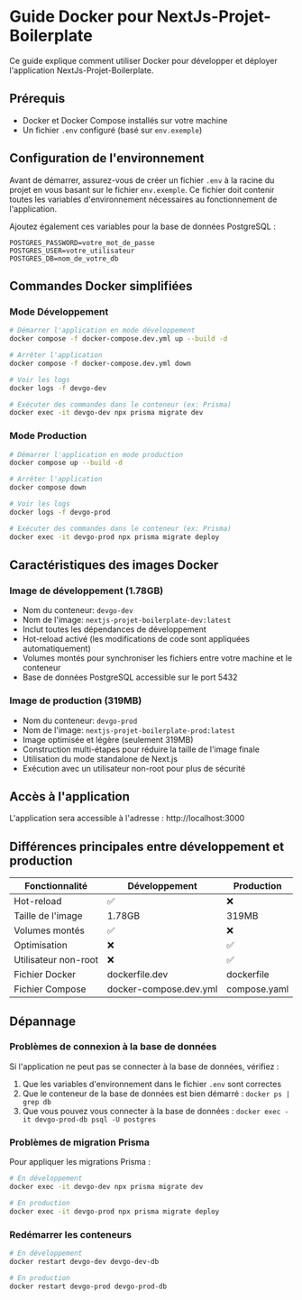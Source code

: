 # Guide Docker pour NextJs-Projet-Boilerplate

Ce guide explique comment utiliser Docker pour développer et déployer l'application NextJs-Projet-Boilerplate.

## Prérequis

- Docker et Docker Compose installés sur votre machine
- Un fichier `.env` configuré (basé sur `env.exemple`)

## Configuration de l'environnement

Avant de démarrer, assurez-vous de créer un fichier `.env` à la racine du projet en vous basant sur le fichier `env.exemple`. Ce fichier doit contenir toutes les variables d'environnement nécessaires au fonctionnement de l'application.

Ajoutez également ces variables pour la base de données PostgreSQL :

```
POSTGRES_PASSWORD=votre_mot_de_passe
POSTGRES_USER=votre_utilisateur
POSTGRES_DB=nom_de_votre_db
```

## Commandes Docker simplifiées

### Mode Développement

```bash
# Démarrer l'application en mode développement
docker compose -f docker-compose.dev.yml up --build -d

# Arrêter l'application
docker compose -f docker-compose.dev.yml down

# Voir les logs
docker logs -f devgo-dev

# Exécuter des commandes dans le conteneur (ex: Prisma)
docker exec -it devgo-dev npx prisma migrate dev
```

### Mode Production

```bash
# Démarrer l'application en mode production
docker compose up --build -d

# Arrêter l'application
docker compose down

# Voir les logs
docker logs -f devgo-prod

# Exécuter des commandes dans le conteneur (ex: Prisma)
docker exec -it devgo-prod npx prisma migrate deploy
```

## Caractéristiques des images Docker

### Image de développement (1.78GB)

- Nom du conteneur: `devgo-dev`
- Nom de l'image: `nextjs-projet-boilerplate-dev:latest`
- Inclut toutes les dépendances de développement
- Hot-reload activé (les modifications de code sont appliquées automatiquement)
- Volumes montés pour synchroniser les fichiers entre votre machine et le conteneur
- Base de données PostgreSQL accessible sur le port 5432

### Image de production (319MB)

- Nom du conteneur: `devgo-prod`
- Nom de l'image: `nextjs-projet-boilerplate-prod:latest`
- Image optimisée et légère (seulement 319MB)
- Construction multi-étapes pour réduire la taille de l'image finale
- Utilisation du mode standalone de Next.js
- Exécution avec un utilisateur non-root pour plus de sécurité

## Accès à l'application

L'application sera accessible à l'adresse : http://localhost:3000

## Différences principales entre développement et production

| Fonctionnalité | Développement | Production |
|----------------|---------------|------------|
| Hot-reload | ✅ | ❌ |
| Taille de l'image | 1.78GB | 319MB |
| Volumes montés | ✅ | ❌ |
| Optimisation | ❌ | ✅ |
| Utilisateur non-root | ❌ | ✅ |
| Fichier Docker | dockerfile.dev | dockerfile |
| Fichier Compose | docker-compose.dev.yml | compose.yaml |

## Dépannage

### Problèmes de connexion à la base de données

Si l'application ne peut pas se connecter à la base de données, vérifiez :

1. Que les variables d'environnement dans le fichier `.env` sont correctes
2. Que le conteneur de la base de données est bien démarré : `docker ps | grep db`
3. Que vous pouvez vous connecter à la base de données : `docker exec -it devgo-prod-db psql -U postgres`

### Problèmes de migration Prisma

Pour appliquer les migrations Prisma :

```bash
# En développement
docker exec -it devgo-dev npx prisma migrate dev

# En production
docker exec -it devgo-prod npx prisma migrate deploy
```

### Redémarrer les conteneurs

```bash
# En développement
docker restart devgo-dev devgo-dev-db

# En production
docker restart devgo-prod devgo-prod-db
```